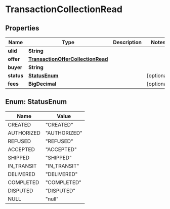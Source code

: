 

# TransactionCollectionRead



## Properties

| Name | Type | Description | Notes |
|------------ | ------------- | ------------- | -------------|
|**ulid** | **String** |  |  |
|**offer** | [**TransactionOfferCollectionRead**](TransactionOfferCollectionRead.md) |  |  |
|**buyer** | **String** |  |  |
|**status** | [**StatusEnum**](#StatusEnum) |  |  [optional] |
|**fees** | **BigDecimal** |  |  [optional] |



## Enum: StatusEnum

| Name | Value |
|---- | -----|
| CREATED | &quot;CREATED&quot; |
| AUTHORIZED | &quot;AUTHORIZED&quot; |
| REFUSED | &quot;REFUSED&quot; |
| ACCEPTED | &quot;ACCEPTED&quot; |
| SHIPPED | &quot;SHIPPED&quot; |
| IN_TRANSIT | &quot;IN_TRANSIT&quot; |
| DELIVERED | &quot;DELIVERED&quot; |
| COMPLETED | &quot;COMPLETED&quot; |
| DISPUTED | &quot;DISPUTED&quot; |
| NULL | &quot;null&quot; |



